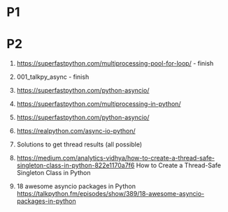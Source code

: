 # P1

# P2

1) https://superfastpython.com/multiprocessing-pool-for-loop/ - finish
2) 001_talkpy_async - finish

3) https://superfastpython.com/python-asyncio/
4) https://superfastpython.com/multiprocessing-in-python/
5) https://superfastpython.com/python-asyncio/

6) https://realpython.com/async-io-python/

7) Solutions to get thread results (all possible)
8) https://medium.com/analytics-vidhya/how-to-create-a-thread-safe-singleton-class-in-python-822e1170a7f6
   How to Create a Thread-Safe Singleton Class in Python
9) 18 awesome asyncio packages in Python
   https://talkpython.fm/episodes/show/389/18-awesome-asyncio-packages-in-python